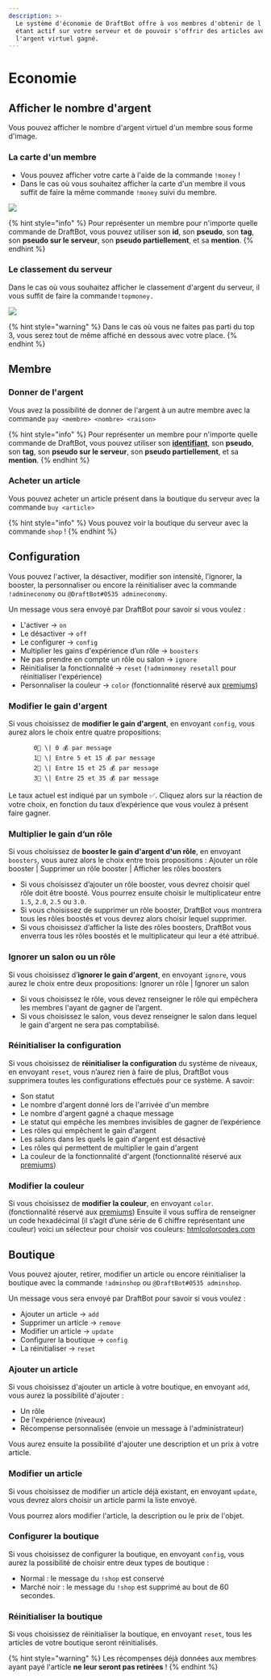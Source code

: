 ```yaml
---
description: >-
  Le système d'économie de DraftBot offre à vos membres d'obtenir de l'argent en
  étant actif sur votre serveur et de pouvoir s'offrir des articles avec
  l'argent virtuel gagné.
---
```


# Economie

## Afficher le nombre d'argent

Vous pouvez afficher le nombre d'argent virtuel d'un membre sous forme d'image.

### La carte d'un membre

* Vous pouvez afficher votre carte à l'aide de la commande `!money` !
* Dans le cas où vous souhaitez afficher la carte d'un membre il vous suffit de faire la même commande `!money` suivi du membre.

![](../.gitbook/assets/image%20%2843%29.png)

{% hint style="info" %}
Pour représenter un membre pour n'importe quelle commande de DraftBot, vous pouvez utiliser son **id**, son **pseudo**, son **tag**, son **pseudo sur le serveur**, son **pseudo partiellement**, et sa **mention**.
{% endhint %}

### Le classement du serveur

Dans le cas où vous souhaitez afficher le classement d'argent du serveur, il vous suffit de faire la commande`!topmoney.`

![](../.gitbook/assets/image%20%2836%29.png)

{% hint style="warning" %}
Dans le cas où vous ne faites pas parti du top 3, vous serez tout de même affiché en dessous avec votre place.
{% endhint %}

## Membre

### Donner de l'argent

Vous avez la possibilité de donner de l'argent à un autre membre avec la commande `pay <membre> <nombre> <raison>`

{% hint style="info" %}
Pour représenter un membre pour n'importe quelle commande de DraftBot, vous pouvez utiliser son [**identifiant**](../autres/recuperer-un-identifiant.md#membre), son **pseudo**, son **tag**, son **pseudo sur le serveur**, son **pseudo partiellement**, et sa **mention**.
{% endhint %}

### Acheter un article

Vous pouvez acheter un article présent dans la boutique du serveur avec la commande `buy <article>`

{% hint style="info" %}
Vous pouvez voir la boutique du serveur avec la commande `shop` !
{% endhint %}

## Configuration

Vous pouvez l'activer, la désactiver, modifier son intensité, l’ignorer, la booster, la personnaliser ou encore la réinitialiser avec la commande `!admineconomy` ou `@DraftBot#0535 admineconomy`. 

Un message vous sera envoyé par DraftBot pour savoir si vous voulez :

* L'activer → `on`
* Le désactiver → `off`
* Le configurer → `config`
* Multiplier les gains d'expérience d’un rôle → `boosters`
* Ne pas prendre en compte un rôle ou salon → `ignore` 
* Réinitialiser la fonctionnalité → `reset` \(`!adminmoney resetall` pour réinitialiser l'expérience\)
* Personnaliser la couleur → `color` \(fonctionnalité réservé aux [premiums](https://www.draftbot.fr/premium)\)

### **Modifier le gain d'argent** <a id="modifier-le-gain-dexperience"></a>

Si vous choisissez de **modifier le gain d'argent**, en envoyant `config`, vous aurez alors le choix entre quatre propositions:

           0⃣ \| 0 💰 par message  
           1⃣ \| Entre 5 et 15 💰 par message  
           2⃣ \| Entre 15 et 25 💰 par message  
           3⃣ \| Entre 25 et 35 💰 par message  
  
Le taux actuel est indiqué par un symbole ✅. Cliquez alors sur la réaction de votre choix, en fonction du taux d’expérience que vous voulez à présent faire gagner. 

### **Multiplier le gain d’un rôle** <a id="multiplier-le-gain-dun-role"></a>

Si vous choisissez de **booster le gain d'argent d'un rôle**, en envoyant `boosters`, vous aurez alors le choix entre trois propositions : Ajouter un rôle booster \| Supprimer un rôle booster \| Afficher les rôles boosters

* Si vous choisissez d’ajouter un rôle booster, vous devrez choisir quel rôle doit être boosté. Vous pourrez ensuite choisir le multiplicateur entre `1.5`, `2.0`, `2.5` ou `3.0`.
* Si vous choisissez de supprimer un rôle booster, DraftBot vous montrera tous les rôles boostés et vous devrez alors choisir lequel supprimer.
* Si vous choisissez d’afficher la liste des rôles boosters, DraftBot vous enverra tous les rôles boostés et le multiplicateur qui leur a été attribué.

### Ignorer un salon ou un rôle

Si vous choisissez d’**ignorer le gain d'argent**, en envoyant `ignore`, vous aurez le choix entre deux propositions: Ignorer un rôle \| Ignorer un salon 

* Si vous choisissez le rôle, vous devez renseigner le rôle qui empêchera les membres l'ayant de gagner de l’argent. 
* Si vous choisissez le salon, vous devez renseigner le salon dans lequel le gain d'argent ne sera pas comptabilisé.

### Réinitialiser la configuration

Si vous choisissez de **réinitialiser la configuration** du système de niveaux, en envoyant `reset`, vous n’aurez rien à faire de plus, DraftBot vous supprimera toutes les configurations effectués pour ce système. A savoir:

* Son statut
* Le nombre d'argent donné lors de l'arrivée d'un membre
* Le nombre d'argent gagné a chaque message
* Le statut qui empêche les membres invisibles de gagner de l’expérience
* Les rôles qui empêchent le gain d'argent
* Les salons dans les quels le gain d'argent est désactivé
* Les rôles qui permettent de multiplier le gain d'argent
* La couleur de la fonctionnalité d'argent \(fonctionnalité réservé aux [premiums](https://www.draftbot.fr/premium)\)

### Modifier la couleur

Si vous choisissez de **modifier la couleur**, en envoyant `color`. \(fonctionnalité réservé aux [premiums](https://www.draftbot.fr/premium)\) Ensuite il vous suffira de renseigner un code hexadécimal \(il s’agit d’une série de 6 chiffre représentant une couleur\) voici un sélecteur pour choisir vos couleurs: [htmlcolorcodes.com](https://htmlcolorcodes.com/)

## Boutique

Vous pouvez ajouter, retirer, modifier un article ou encore réinitialiser la boutique avec la commande `!adminshop` ou `@DraftBot#0535 adminshop`. 

Un message vous sera envoyé par DraftBot pour savoir si vous voulez :

* Ajouter un article → `add`
* Supprimer un article → `remove`
* Modifier un article → `update`
* Configurer la boutique → `config`
* La réinitialiser → `reset`

### Ajouter un article

Si vous choisissez d'ajouter un article à votre boutique, en envoyant `add`, vous aurez la possibilité d'ajouter : 

* Un rôle
* De l'expérience \(niveaux\)
* Récompense personnalisée \(envoie un message à l'administrateur\)

Vous aurez ensuite la possibilité d'ajouter une description et un prix à votre article.

### Modifier un article

Si vous choisissez de modifier un article déjà existant, en envoyant `update`, vous devrez alors choisir un article parmi la liste envoyé.  
  
Vous pourrez alors modifier l'article, la description ou le prix de l'objet.

### Configurer la boutique

Si vous choisissez de configurer la boutique, en envoyant `config`, vous aurez la possibilité de choisir entre deux types de boutique : 

* Normal : le message du `!shop` est conservé
* Marché noir : le message du `!shop` est supprimé au bout de 60 secondes.

### Réinitialiser la boutique

Si vous choisissez de réinitialiser la boutique, en envoyant `reset`, tous les articles de votre boutique seront réinitialisés.

{% hint style="warning" %}
Les récompenses déjà données aux membres ayant payé l'article **ne leur seront pas retirées** !
{% endhint %}

